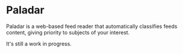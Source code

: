 Paladar
=======

Paladar is a web-based feed reader that automatically classifies feeds content, giving priority to subjects of your interest.

It's still a work in progress.
